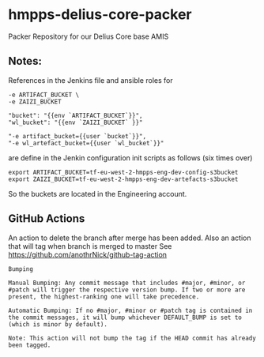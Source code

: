 # hmpps-delius-core-packer
Packer Repository for our Delius Core base AMIS

## Notes:

References in the Jenkins file and ansible roles for

    -e ARTIFACT_BUCKET \
    -e ZAIZI_BUCKET

    "bucket": "{{env `ARTIFACT_BUCKET`}}",
    "wl_bucket": "{{env `ZAIZI_BUCKET` }}"

    "-e artifact_bucket={{user `bucket`}}",
    "-e wl_artefact_bucket={{user `wl_bucket`}}"

are define in the Jenkin configuration init scripts as follows (six times over)

    export ARTIFACT_BUCKET=tf-eu-west-2-hmpps-eng-dev-config-s3bucket
    export ZAIZI_BUCKET=tf-eu-west-2-hmpps-eng-dev-artefacts-s3bucket

So the buckets are located in the Engineering account.





## GitHub Actions

An action to delete the branch after merge has been added.
Also an action that will tag when branch is merged to master
See https://github.com/anothrNick/github-tag-action

```
Bumping

Manual Bumping: Any commit message that includes #major, #minor, or #patch will trigger the respective version bump. If two or more are present, the highest-ranking one will take precedence.

Automatic Bumping: If no #major, #minor or #patch tag is contained in the commit messages, it will bump whichever DEFAULT_BUMP is set to (which is minor by default).

Note: This action will not bump the tag if the HEAD commit has already been tagged.
```